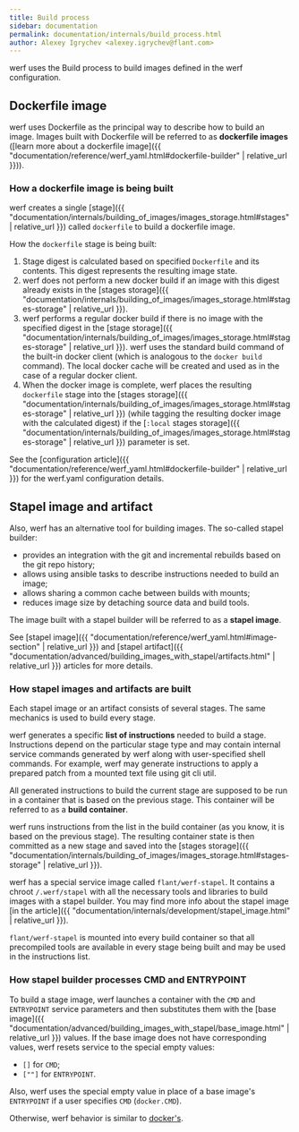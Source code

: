 ```yaml
---
title: Build process
sidebar: documentation
permalink: documentation/internals/build_process.html
author: Alexey Igrychev <alexey.igrychev@flant.com>
---
```


werf uses the Build process to build images defined in the werf configuration.

## Dockerfile image

werf uses Dockerfile as the principal way to describe how to build an image. Images built with Dockerfile will be referred to as **dockerfile images** ([learn more about a dockerfile image]({{ "documentation/reference/werf_yaml.html#dockerfile-builder" | relative_url }})).

### How a dockerfile image is being built

werf creates a single [stage]({{ "documentation/internals/building_of_images/images_storage.html#stages" | relative_url }}) called `dockerfile` to build a dockerfile image.

How the `dockerfile` stage is being built:

 1. Stage digest is calculated based on specified `Dockerfile` and its contents. This digest represents the resulting image state.
 2. werf does not perform a new docker build if an image with this digest already exists in the [stages storage]({{ "documentation/internals/building_of_images/images_storage.html#stages-storage" | relative_url }}).
 3. werf performs a regular docker build if there is no image with the specified digest in the [stage storage]({{ "documentation/internals/building_of_images/images_storage.html#stages-storage" | relative_url }}). werf uses the standard build command of the built-in docker client (which is analogous to the `docker build` command). The local docker cache will be created and used as in the case of a regular docker client.
 4. When the docker image is complete, werf places the resulting `dockerfile` stage into the [stages storage]({{ "documentation/internals/building_of_images/images_storage.html#stages-storage" | relative_url }}) (while tagging the resulting docker image with the calculated digest) if the [`:local` stages storage]({{ "documentation/internals/building_of_images/images_storage.html#stages-storage" | relative_url }}) parameter is set.

See the [configuration article]({{ "documentation/reference/werf_yaml.html#dockerfile-builder" | relative_url }}) for the werf.yaml configuration details.

## Stapel image and artifact

Also, werf has an alternative tool for building images. The so-called stapel builder:

 * provides an integration with the git and incremental rebuilds based on the git repo history;
 * allows using ansible tasks to describe instructions needed to build an image;
 * allows sharing a common cache between builds with mounts;
 * reduces image size by detaching source data and build tools.

The image built with a stapel builder will be referred to as a **stapel image**.

See [stapel image]({{ "documentation/reference/werf_yaml.html#image-section" | relative_url }}) and [stapel artifact]({{ "documentation/advanced/building_images_with_stapel/artifacts.html" | relative_url }}) articles for more details.

### How stapel images and artifacts are built

Each stapel image or an artifact consists of several stages. The same mechanics is used to build every stage.

werf generates a specific **list of instructions** needed to build a stage. Instructions depend on the particular stage type and may contain internal service commands generated by werf along with user-specified shell commands. For example, werf may generate instructions to apply a prepared patch from a mounted text file using git cli util.

All generated instructions to build the current stage are supposed to be run in a container that is based on the previous stage. This container will be referred to as a **build container**.

werf runs instructions from the list in the build container (as you know, it is based on the previous stage). The resulting container state is then committed as a new stage and saved into the [stages storage]({{ "documentation/internals/building_of_images/images_storage.html#stages-storage" | relative_url }}).

werf has a special service image called `flant/werf-stapel`. It contains a chroot `/.werf/stapel` with all the necessary tools and libraries to build images with a stapel builder. You may find more info about the stapel image [in the article]({{ "documentation/internals/development/stapel_image.html" | relative_url }}).

`flant/werf-stapel` is mounted into every build container so that all precompiled tools are available in every stage being built and may be used in the instructions list.

### How stapel builder processes CMD and ENTRYPOINT

To build a stage image, werf launches a container with the `CMD` and `ENTRYPOINT` service parameters and then substitutes them with the [base image]({{ "documentation/advanced/building_images_with_stapel/base_image.html" | relative_url }}) values. If the base image does not have corresponding values, werf resets service to the special empty values:
* `[]` for `CMD`;
* `[""]` for `ENTRYPOINT`.

Also, werf uses the special empty value in place of a base image's `ENTRYPOINT` if a user specifies `CMD` (`docker.CMD`).

Otherwise, werf behavior is similar to [docker's](https://docs.docker.com/engine/reference/builder/#understand-how-cmd-and-entrypoint-interact).
